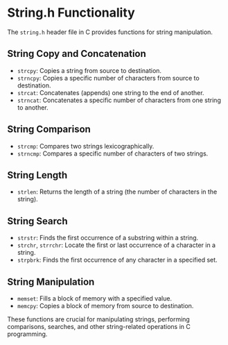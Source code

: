# String.h Functionality

The `string.h` header file in C provides functions for string manipulation.

## String Copy and Concatenation

- `strcpy`: Copies a string from source to destination.
- `strncpy`: Copies a specific number of characters from source to destination.
- `strcat`: Concatenates (appends) one string to the end of another.
- `strncat`: Concatenates a specific number of characters from one string to another.

## String Comparison

- `strcmp`: Compares two strings lexicographically.
- `strncmp`: Compares a specific number of characters of two strings.

## String Length

- `strlen`: Returns the length of a string (the number of characters in the string).

## String Search

- `strstr`: Finds the first occurrence of a substring within a string.
- `strchr`, `strrchr`: Locate the first or last occurrence of a character in a string.
- `strpbrk`: Finds the first occurrence of any character in a specified set.

## String Manipulation

- `memset`: Fills a block of memory with a specified value.
- `memcpy`: Copies a block of memory from source to destination.

These functions are crucial for manipulating strings, performing comparisons, searches, and other string-related operations in C programming.
